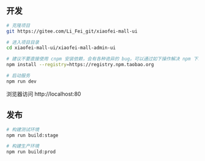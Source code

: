 ## 开发

```bash
# 克隆项目
git https://gitee.com/Li_Fei_git/xiaofei-mall-ui

# 进入项目目录
cd xiaofei-mall-ui/xiaofei-mall-admin-ui

# 建议不要直接使用 cnpm 安装依赖，会有各种诡异的 bug。可以通过如下操作解决 npm 下载速度慢的问题
npm install --registry=https://registry.npm.taobao.org

# 启动服务
npm run dev
```

浏览器访问 http://localhost:80

## 发布

```bash
# 构建测试环境
npm run build:stage

# 构建生产环境
npm run build:prod
```
